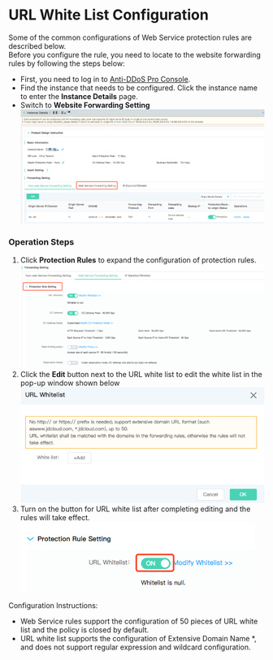 # URL White List Configuration
Some of the common configurations of Web Service protection rules are described below. </BR>
Before you configure the rule, you need to locate to the website forwarding rules by following the steps below:
- First, you need to log in to [Anti-DDoS Pro Console](https://ip-anti-console.jdcloud.com/instancelist).
- Find the instance that needs to be configured. Click the instance name to enter the **Instance Details** page.
- Switch to **Website Forwarding Setting**
   ![Website Forwarding Rules](../../../../../image/Advanced%20Anti-DDoS/web-rule%2002.png)



### Operation Steps
1. Click **Protection Rules** to expand the configuration of protection rules.
 ![Website Forwarding Rules](../../../../../image/Advanced%20Anti-DDoS/web-rule%2004.png)
2. Click the **Edit** button next to the URL white list to edit the white list in the pop-up window shown below
 ![Website Forwarding Rules](../../../../../image/Advanced%20Anti-DDoS/web-rule%2005.png)
3. Turn on the button for URL white list after completing editing and the rules will take effect. </BR>
 ![Website Forwarding Rules](../../../../../image/Advanced%20Anti-DDoS/web-rule%2006.png)
 
 Configuration Instructions:
-  Web Service rules support the configuration of 50 pieces of URL white list and the policy is closed by default.
- URL white list supports the configuration of Extensive Domain Name *, and does not support regular expression and wildcard configuration.




